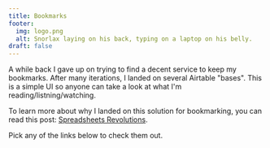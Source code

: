 ```yaml
---
title: Bookmarks
footer:
  img: logo.png
  alt: Snorlax laying on his back, typing on a laptop on his belly.
draft: false
---
```


A while back I gave up on trying to find a decent service to keep my bookmarks. After many iterations, I landed on several Airtable "bases". This is a simple UI so anyone can take a look at what I'm reading/listning/watching.

To learn more about why I landed on this solution for bookmarking, you can read this post: [Spreadsheets Revolutions](/posts/spreadsheets-revolutions/).

Pick any of the links below to check them out.
